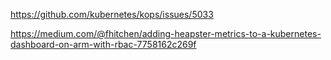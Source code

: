https://github.com/kubernetes/kops/issues/5033


https://medium.com/@fhitchen/adding-heapster-metrics-to-a-kubernetes-dashboard-on-arm-with-rbac-7758162c269f